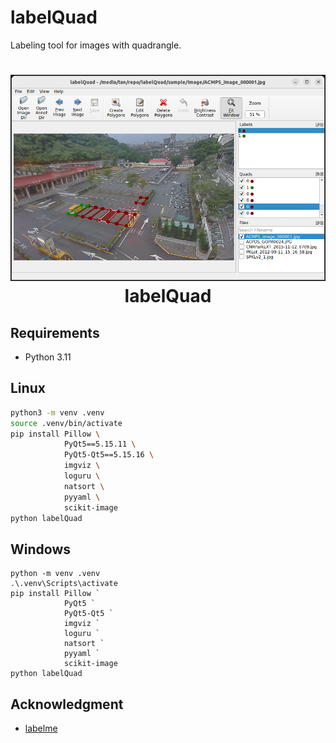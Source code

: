 # labelQuad

Labeling tool for images with quadrangle.

<h1 align="center">
  <img src="sample/screenshot.png"><br/>labelQuad
</h1>

## Requirements

- Python 3.11

## Linux

```bash
python3 -m venv .venv
source .venv/bin/activate
pip install Pillow \
            PyQt5==5.15.11 \
            PyQt5-Qt5==5.15.16 \
            imgviz \
            loguru \
            natsort \
            pyyaml \
            scikit-image
python labelQuad
```

## Windows

```
python -m venv .venv
.\.venv\Scripts\activate
pip install Pillow `
            PyQt5 `
            PyQt5-Qt5 `
            imgviz `
            loguru `
            natsort `
            pyyaml `
            scikit-image
python labelQuad
```

## Acknowledgment

- [labelme](https://github.com/wkentaro/labelme)
